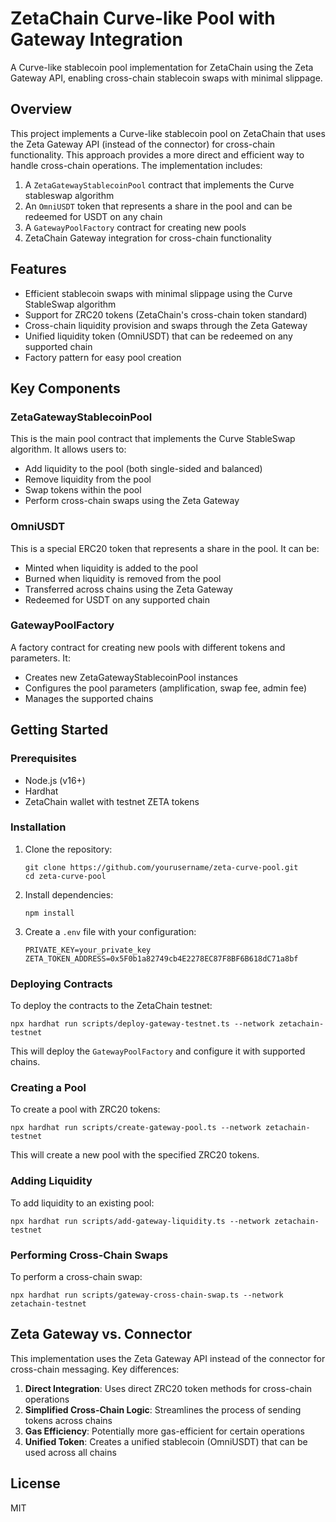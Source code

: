# ZetaChain Curve-like Pool with Gateway Integration

A Curve-like stablecoin pool implementation for ZetaChain using the Zeta Gateway API, enabling cross-chain stablecoin swaps with minimal slippage.

## Overview

This project implements a Curve-like stablecoin pool on ZetaChain that uses the Zeta Gateway API (instead of the connector) for cross-chain functionality. This approach provides a more direct and efficient way to handle cross-chain operations. The implementation includes:

1. A `ZetaGatewayStablecoinPool` contract that implements the Curve stableswap algorithm
2. An `OmniUSDT` token that represents a share in the pool and can be redeemed for USDT on any chain
3. A `GatewayPoolFactory` contract for creating new pools
4. ZetaChain Gateway integration for cross-chain functionality

## Features

- Efficient stablecoin swaps with minimal slippage using the Curve StableSwap algorithm
- Support for ZRC20 tokens (ZetaChain's cross-chain token standard)
- Cross-chain liquidity provision and swaps through the Zeta Gateway
- Unified liquidity token (OmniUSDT) that can be redeemed on any supported chain
- Factory pattern for easy pool creation

## Key Components

### ZetaGatewayStablecoinPool

This is the main pool contract that implements the Curve StableSwap algorithm. It allows users to:

- Add liquidity to the pool (both single-sided and balanced)
- Remove liquidity from the pool
- Swap tokens within the pool
- Perform cross-chain swaps using the Zeta Gateway

### OmniUSDT

This is a special ERC20 token that represents a share in the pool. It can be:

- Minted when liquidity is added to the pool
- Burned when liquidity is removed from the pool
- Transferred across chains using the Zeta Gateway
- Redeemed for USDT on any supported chain

### GatewayPoolFactory

A factory contract for creating new pools with different tokens and parameters. It:

- Creates new ZetaGatewayStablecoinPool instances
- Configures the pool parameters (amplification, swap fee, admin fee)
- Manages the supported chains

## Getting Started

### Prerequisites

- Node.js (v16+)
- Hardhat
- ZetaChain wallet with testnet ZETA tokens

### Installation

1. Clone the repository:
   ```
   git clone https://github.com/yourusername/zeta-curve-pool.git
   cd zeta-curve-pool
   ```

2. Install dependencies:
   ```
   npm install
   ```

3. Create a `.env` file with your configuration:
   ```
   PRIVATE_KEY=your_private_key
   ZETA_TOKEN_ADDRESS=0x5F0b1a82749cb4E2278EC87F8BF6B618dC71a8bf
   ```

### Deploying Contracts

To deploy the contracts to the ZetaChain testnet:

```
npx hardhat run scripts/deploy-gateway-testnet.ts --network zetachain-testnet
```

This will deploy the `GatewayPoolFactory` and configure it with supported chains.

### Creating a Pool

To create a pool with ZRC20 tokens:

```
npx hardhat run scripts/create-gateway-pool.ts --network zetachain-testnet
```

This will create a new pool with the specified ZRC20 tokens.

### Adding Liquidity

To add liquidity to an existing pool:

```
npx hardhat run scripts/add-gateway-liquidity.ts --network zetachain-testnet
```

### Performing Cross-Chain Swaps

To perform a cross-chain swap:

```
npx hardhat run scripts/gateway-cross-chain-swap.ts --network zetachain-testnet
```

## Zeta Gateway vs. Connector

This implementation uses the Zeta Gateway API instead of the connector for cross-chain messaging. Key differences:

1. **Direct Integration**: Uses direct ZRC20 token methods for cross-chain operations
2. **Simplified Cross-Chain Logic**: Streamlines the process of sending tokens across chains
3. **Gas Efficiency**: Potentially more gas-efficient for certain operations
4. **Unified Token**: Creates a unified stablecoin (OmniUSDT) that can be used across all chains

## License

MIT